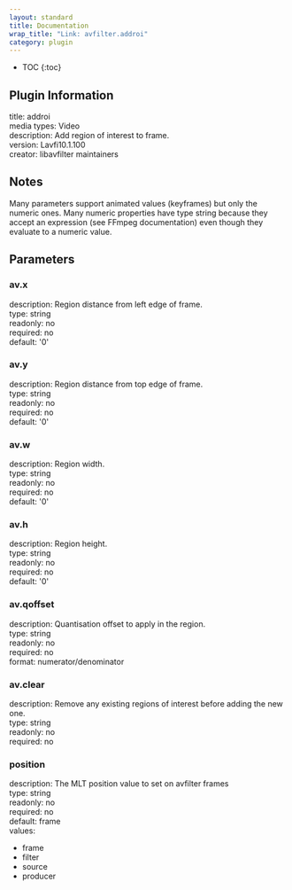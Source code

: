 ```yaml
---
layout: standard
title: Documentation
wrap_title: "Link: avfilter.addroi"
category: plugin
---
```

* TOC
{:toc}

## Plugin Information

title: addroi  
media types:
Video  
description: Add region of interest to frame.  
version: Lavfi10.1.100  
creator: libavfilter maintainers  

## Notes

Many parameters support animated values (keyframes) but only the numeric ones. Many numeric properties have type string because they accept an expression (see FFmpeg documentation) even though they evaluate to a numeric value.

## Parameters

### av.x

  
description:
Region distance from left edge of frame.  
type: string  
readonly: no  
required: no  
default: '0'  

### av.y

  
description:
Region distance from top edge of frame.  
type: string  
readonly: no  
required: no  
default: '0'  

### av.w

  
description:
Region width.  
type: string  
readonly: no  
required: no  
default: '0'  

### av.h

  
description:
Region height.  
type: string  
readonly: no  
required: no  
default: '0'  

### av.qoffset

  
description:
Quantisation offset to apply in the region.  
type: string  
readonly: no  
required: no  
format: numerator/denominator  

### av.clear

  
description:
Remove any existing regions of interest before adding the new one.  
type: string  
readonly: no  
required: no  

### position

  
description:
The MLT position value to set on avfilter frames  
type: string  
readonly: no  
required: no  
default: frame  
values:  

* frame
* filter
* source
* producer

